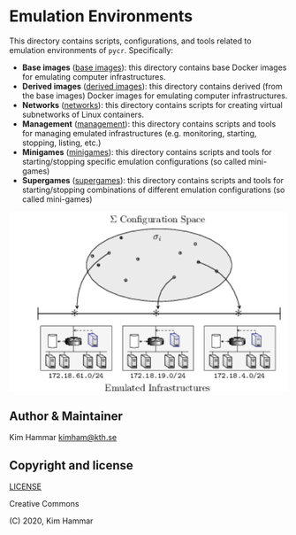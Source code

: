 # Emulation Environments

This directory contains scripts, configurations, and tools related to emulation environments of `pycr`. Specifically:

- **Base images** ([base images](./base_images)): this directory contains base Docker images for emulating computer infrastructures.
- **Derived images** ([derived images](./derived_images)): this directory contains derived (from the base images) Docker images for emulating computer infrastructures.
- **Networks** ([networks](./networks)): this directory contains scripts for creating virtual subnetworks of Linux containers.
- **Management** ([management](./management)): this directory contains scripts and tools for managing emulated infrastructures (e.g. monitoring, starting, stopping, listing, etc.)
- **Minigames** ([minigames](./minigames)): this directory contains scripts and tools for starting/stopping specific emulation configurations (so called mini-games)
- **Supergames** ([supergames](./supergames)): this directory contains scripts and tools for starting/stopping combinations of different emulation configurations (so called mini-games)    

<p align="center">
<img src="docs/config_space.png" width="600">
</p>

## Author & Maintainer

Kim Hammar <kimham@kth.se>

## Copyright and license

[LICENSE](LICENSE.md)

Creative Commons

(C) 2020, Kim Hammar